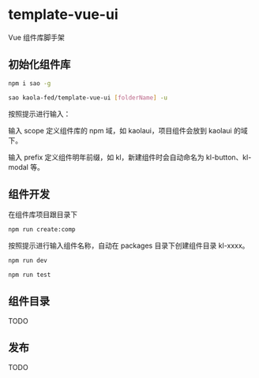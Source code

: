 # template-vue-ui

Vue 组件库脚手架

## 初始化组件库

```bash
npm i sao -g

sao kaola-fed/template-vue-ui [folderName] -u
```

按照提示进行输入：

输入 scope 定义组件库的 npm 域，如 kaolaui，项目组件会放到 kaolaui 的域下。

输入 prefix 定义组件明年前缀，如 kl，新建组件时会自动命名为 kl-button、kl-modal 等。

## 组件开发

在组件库项目跟目录下

```bash
npm run create:comp
```

按照提示进行输入组件名称，自动在 packages 目录下创建组件目录 kl-xxxx。

```bash
npm run dev

npm run test
```

## 组件目录

TODO

## 发布

TODO

